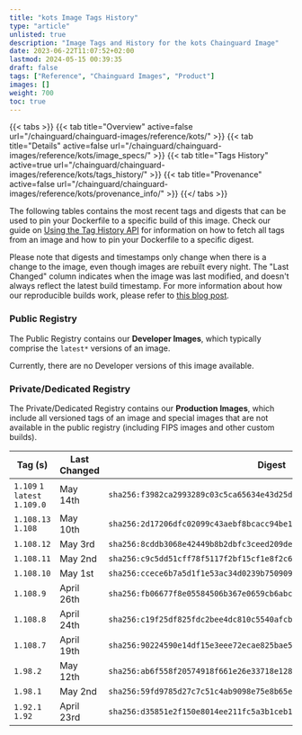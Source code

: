 ```yaml
---
title: "kots Image Tags History"
type: "article"
unlisted: true
description: "Image Tags and History for the kots Chainguard Image"
date: 2023-06-22T11:07:52+02:00
lastmod: 2024-05-15 00:39:35
draft: false
tags: ["Reference", "Chainguard Images", "Product"]
images: []
weight: 700
toc: true
---
```


{{< tabs >}}
{{< tab title="Overview" active=false url="/chainguard/chainguard-images/reference/kots/" >}}
{{< tab title="Details" active=false url="/chainguard/chainguard-images/reference/kots/image_specs/" >}}
{{< tab title="Tags History" active=true url="/chainguard/chainguard-images/reference/kots/tags_history/" >}}
{{< tab title="Provenance" active=false url="/chainguard/chainguard-images/reference/kots/provenance_info/" >}}
{{</ tabs >}}

The following tables contains the most recent tags and digests that can be used to pin your Dockerfile to a specific build of this image. Check our guide on [Using the Tag History API](/chainguard/chainguard-images/using-the-tag-history-api/) for information on how to fetch all tags from an image and how to pin your Dockerfile to a specific digest.

Please note that digests and timestamps only change when there is a change to the image, even though images are rebuilt every night. The "Last Changed" column indicates when the image was last modified, and doesn't always reflect the latest build timestamp. For more information about how our reproducible builds work, please refer to [this blog post](https://www.chainguard.dev/unchained/reproducing-chainguards-reproducible-image-builds).

### Public Registry
The Public Registry contains our **Developer Images**, which typically comprise the `latest*` versions of an image.

Currently, there are no Developer versions of this image available.

### Private/Dedicated Registry
The Private/Dedicated Registry contains our **Production Images**, which include all versioned tags of an image and special images that are not available in the public registry (including FIPS images and other custom builds).

| Tag (s)                         | Last Changed | Digest                                                                    |
|---------------------------------|--------------|---------------------------------------------------------------------------|
|  `1.109` `1` `latest` `1.109.0` | May 14th     | `sha256:f3982ca2993289c03c5ca65634e43d25dfb6cdd4138a28f80a974b16ca83d946` |
|  `1.108.13` `1.108`             | May 10th     | `sha256:2d17206dfc02099c43aebf8bcacc94be171342402cca23c6e240c5641fbca3f3` |
|  `1.108.12`                     | May 3rd      | `sha256:8cddb3068e42449b8b2dbfc3ceed209de4c82902e2c68f3342db3c9dd2e98bb0` |
|  `1.108.11`                     | May 2nd      | `sha256:c9c5dd51cff78f5117f2bf15cf1e8f2c65292dd30698047f6b3057424c74c82b` |
|  `1.108.10`                     | May 1st      | `sha256:ccece6b7a5d1f1e53ac34d0239b750909d730396aab0fb0ccc75bdec663a7cc0` |
|  `1.108.9`                      | April 26th   | `sha256:fb06677f8e05584506b367e0659cb6abc80b564eea9c0a3bb91df60ec6cc93b9` |
|  `1.108.8`                      | April 24th   | `sha256:c19f25df825fdc2bee4dc810c5540afcbbd6b4f1f72aa6c7f28900bd37d91c99` |
|  `1.108.7`                      | April 19th   | `sha256:90224590e14df15e3eee72ecae825bae584acbfb47f605dc06705c2b99a7c4a1` |
|  `1.98.2`                       | May 12th     | `sha256:ab6f558f20574918f661e26e33718e12817de2fc2a109460378c1f54cf27c947` |
|  `1.98.1`                       | May 2nd      | `sha256:59fd9785d27c7c51c4ab9098e75e8b65e1d94d87e85e252153a3f24cea5cb2ff` |
|  `1.92.1` `1.92`                | April 23rd   | `sha256:d35851e2f150e8014ee211fc5a3b1ceb1439b97334fcf55579a1dab889438b9a` |

